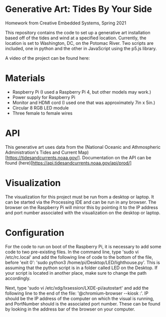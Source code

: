 # Generative Art: Tides By Your Side
Homework from Creative Embedded Systems, Spring 2021

This repository contains the code to set up a generative art installation based off of the tides and wind at a specified location. Currently, the location is set to Washington, DC, on the Potomac River. Two scripts are included, one in python and the other in JavaScript using the p5.js library. 

A video of the project can be found here:

# Materials
- Raspberry Pi (I used a Raspberry Pi 4, but other models may work.)
- Power supply for Raspberry Pi
- Monitor and HDMI cord (I used one that was approximately 7in x 5in.)
- Circular 8 RGB LED module
- Three female to female wires

# API
This generative art uses data from the (National Oceanic and Athmospheric Administration's Tides and Current Map)[https://tidesandcurrents.noaa.gov/]. Documentation on the API can be found (here)[https://api.tidesandcurrents.noaa.gov/api/prod/]

# Visualization
The visualization for this project must be run from a desktop or laptop. It can be started via the Processing IDE and can be run in any browser. The browser on the Raspberry Pi will mirror this by pointing it to the IP address and port number associated with the visualization on the desktop or laptop.

# Configuration
For the code to run on boot of the Raspberry Pi, it is necessary to add some code to two pre-existing files. In the command line, type 'sudo vi /etc/rc.local' and add the following line of code to the bottom of the file, before 'exit 0': 'sudo python3 /home/pi/Desktop/LED/lighthouse.py'. This is assuming that the python script is in a folder called LED on the Desktop. If your script is located in another place, make sure to change the path accordingly. 

Next, type 'sudo vi /etc/xdg/lxsession/LXDE-pi/autostart' and add the following line to the end of the file: '@chromium-browser --kiosk <IP>:<PortNumber>'. IP should be the IP address of the computer on which the visual is running, and PortNumber should is the associated port number. These can be found by looking in the address bar of the browser on your computer.

